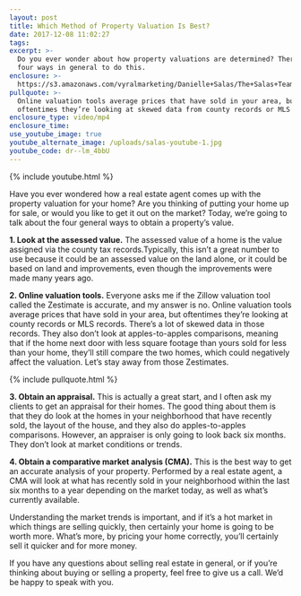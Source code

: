 ```yaml
---
layout: post
title: Which Method of Property Valuation Is Best?
date: 2017-12-08 11:02:27
tags:
excerpt: >-
  Do you ever wonder about how property valuations are determined? There are
  four ways in general to do this.
enclosure: >-
  https://s3.amazonaws.com/vyralmarketing/Danielle+Salas/The+Salas+Team-+Which+Method+of+Property+Valuation+Is+Best%253F.mp4
pullquote: >-
  Online valuation tools average prices that have sold in your area, but
  oftentimes they’re looking at skewed data from county records or MLS records.
enclosure_type: video/mp4
enclosure_time:
use_youtube_image: true
youtube_alternate_image: /uploads/salas-youtube-1.jpg
youtube_code: dr--lm_4bbU
---
```



{% include youtube.html %}

Have you ever wondered how a real estate agent comes up with the property valuation for your home? Are you thinking of putting your home up for sale, or would you like to get it out on the market? Today, we’re going to talk about the four general ways to obtain a property’s value.

**1. Look at the assessed value.** The assessed value of a home is the value assigned via the county tax records.Typically, this isn’t a great number to use because it could be an assessed value on the land alone, or it could be based on land and improvements, even though the improvements were made many years ago.

**2. Online valuation tools.** Everyone asks me if the Zillow valuation tool called the Zestimate is accurate, and my answer is no. Online valuation tools average prices that have sold in your area, but oftentimes they’re looking at county records or MLS records. There’s a lot of skewed data in those records. They also don’t look at apples-to-apples comparisons, meaning that if the home next door with less square footage than yours sold for less than your home, they’ll still compare the two homes, which could negatively affect the valuation. Let’s stay away from those Zestimates.

{% include pullquote.html %}

**3. Obtain an appraisal.** This is actually a great start, and I often ask my clients to get an appraisal for their homes. The good thing about them is that they do look at the homes in your neighborhood that have recently sold, the layout of the house, and they also do apples-to-apples comparisons. However, an appraiser is only going to look back six months. They don’t look at market conditions or trends.

**4. Obtain a comparative market analysis (CMA).** This is the best way to get an accurate analysis of your property. Performed by a real estate agent, a CMA will look at what has recently sold in your neighborhood within the last six months to a year depending on the market today, as well as what’s currently available.

Understanding the market trends is important, and if it’s a hot market in which things are selling quickly, then certainly your home is going to be worth more. What’s more, by pricing your home correctly, you’ll certainly sell it quicker and for more money.

If you have any questions about selling real estate in general, or if you’re thinking about buying or selling a property, feel free to give us a call. We’d be happy to speak with you.